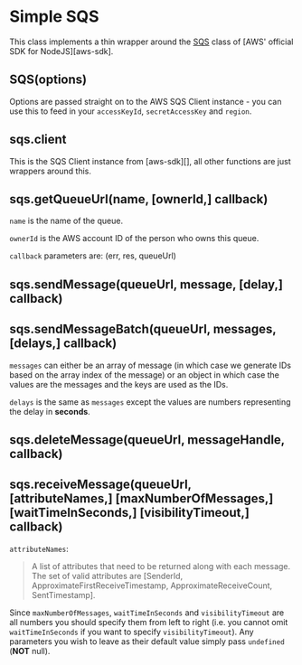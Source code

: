 Simple SQS
==========

This class implements a thin wrapper around the
[SQS](http://docs.aws.amazon.com/AWSJavaScriptSDK/latest/AWS/SQS.html)
class of [AWS' official SDK for NodeJS][aws-sdk].

SQS(options)
------------

Options are passed straight on to the AWS SQS Client instance - you can
use this to feed in your `accessKeyId`, `secretAccessKey` and `region`.

sqs.client
----------

This is the SQS Client instance from [aws-sdk][], all other functions
are just wrappers around this.

sqs.getQueueUrl(name, [ownerId,] callback)
------------------------------------------

`name` is the name of the queue.

`ownerId` is the AWS account ID of the person who owns this queue.

`callback` parameters are: (err, res, queueUrl)

sqs.sendMessage(queueUrl, message, [delay,] callback)
-----------------------------------------------------

sqs.sendMessageBatch(queueUrl, messages, [delays,] callback)
------------------------------------------------------------

`messages` can either be an array of message (in which case we generate
IDs based on the array index of the message) or an object in which case
the values are the messages and the keys are used as the IDs.

`delays` is the same as `messages` except the values are numbers
representing the delay in **seconds**.

sqs.deleteMessage(queueUrl, messageHandle, callback)
----------------------------------------------------

sqs.receiveMessage(queueUrl, [attributeNames,] [maxNumberOfMessages,] [waitTimeInSeconds,] [visibilityTimeout,] callback)
-------------------------------------------------------------------------------------------------------------------------

`attributeNames`:
>  A list of attributes that need to be returned along with each message. The set of valid attributes are [SenderId, ApproximateFirstReceiveTimestamp, ApproximateReceiveCount, SentTimestamp].

Since `maxNumberOfMessages`, `waitTimeInSeconds` and
`visibilityTimeout` are all numbers you should specify them from left
to right (i.e. you cannot omit `waitTimeInSeconds` if you want to specify
`visibilityTimeout`). Any parameters you wish to leave as their default
value simply pass `undefined` (**NOT** null).

